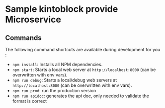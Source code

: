 # Sample kintoblock provide Microservice

## Commands

The following command shortcuts are available during development for you :

* `npm install`: Installs all NPM dependencies.
* `npm start`: Starts a local web server at `http://localhost:8000` (can be overwritten with env vars).
* `npm run debug`: Starts a local/debug web servers at `http://localhost:8000` (can be overwritten with env vars).
* `npm run prod`: run the production version
* `npm run apidoc`: generates the api doc, only needed to validate the format is correct

